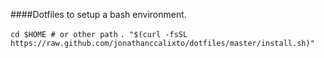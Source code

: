####Dotfiles to setup a bash environment.

``
cd $HOME # or other path
``
``
. "$(curl -fsSL https://raw.github.com/jonathanccalixto/dotfiles/master/install.sh)"
``